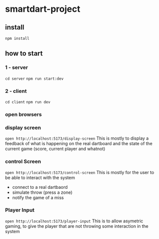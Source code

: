 # smartdart-project

## install

`npm install`

## how to start

### 1 - server

`cd server`
`npm run start:dev`

### 2 - client

`cd client`
`npm run dev`

### open browsers

### display screen
`open http://localhost:5173/display-screen`
This is mostly to display a feedback of what is happening on the real dartboard and the state of the current game (score, current player and whatnot)

### control Screen
`open http://localhost:5173/control-screen`
This is mostly for the user to be able to interact with the system
- connect to a real dartbaord
- simulate throw (press a zone)
- notify the game of a miss

### Player Input
`open http://localhost:5173/player-input`
This is to allow asymetric gaming, to give the player that are not throwing some interaction in the system